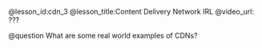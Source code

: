 @lesson_id:cdn_3
@lesson_title:Content Delivery Network IRL
@video_url: ???

@question What are some real world examples of CDNs?